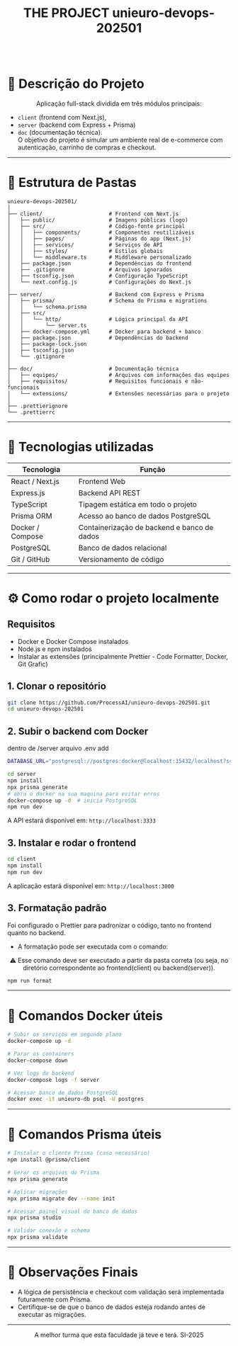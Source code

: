 
<h1 align="center">THE PROJECT unieuro-devops-202501 </h1>
<br>
<br>

# 🔹 Descrição do Projeto

<p align="center">
Aplicação full-stack dividida em três módulos principais: 

- `client` (frontend com Next.js), 
- `server` (backend com Express + Prisma) 
- `doc` (documentação técnica). <br>
O objetivo do projeto é simular um ambiente real de e-commerce com autenticação, carrinho de compras e checkout.</p>

---

# 📁 Estrutura de Pastas

```
unieuro-devops-202501/
│
├── client/                     # Frontend com Next.js
│   ├── public/                 # Imagens públicas (logo)
│   ├── src/                    # Código-fonte principal
│   │   ├── components/         # Componentes reutilizáveis
│   │   ├── pages/              # Páginas do app (Next.js)
│   │   ├── services/           # Serviços de API
│   │   ├── styles/             # Estilos globais
│   │   └── middleware.ts       # Middleware personalizado
│   ├── package.json            # Dependências do frontend
│   ├── .gitignore              # Arquivos ignorados
│   ├── tsconfig.json           # Configuração TypeScript
│   └── next.config.js          # Configurações do Next.js
│
├── server/                     # Backend com Express e Prisma
│   ├── prisma/                 # Schema do Prisma e migrations
│   │   └── schema.prisma
│   ├── src/
│   │   └── http/               # Lógica principal da API
│   │       └── server.ts
│   ├── docker-compose.yml      # Docker para backend + banco
│   ├── package.json            # Dependências do backend
│   ├── package-lock.json
│   ├── tsconfig.json
│   └── .gitignore
│
├── doc/                        # Documentação técnica
│   ├── equipes/                # Arquivos com informações das equipes
│   ├── requisitos/             # Requisitos funcionais e não-funcionais
│   └── extensions/             # Extensões necessárias para o projeto
│
├── .prettierignore
└── .prettierrc
```

---

# 🧠 Tecnologias utilizadas

| Tecnologia       | Função                                        |
|------------------|-----------------------------------------------|
| React / Next.js  | Frontend Web                                  |
| Express.js       | Backend API REST                              |
| TypeScript       | Tipagem estática em todo o projeto            |
| Prisma ORM       | Acesso ao banco de dados PostgreSQL           |
| Docker / Compose | Containerização de backend e banco de dados   |
| PostgreSQL       | Banco de dados relacional                     |
| Git / GitHub     | Versionamento de código                       |

---



# ⚙️ Como rodar o projeto localmente

## Requisitos
- Docker e Docker Compose instalados
- Node.js e npm instalados
- Instalar as extensões (principalmente  Prettier - Code Formatter, Docker, Git Grafic)

## 1. Clonar o repositório

```bash
git clone https://github.com/ProcessAI/unieuro-devops-202501.git
cd unieuro-devops-202501
```

## 2. Subir o backend com Docker

dentro de /server arquivo .env add 
```bash 
DATABASE_URL="postgresql://postgres:docker@localhost:15432/localhost?schema=public"
```

```bash
cd server
npm install
npx prisma generate
# abra o docker na sua maquina para evitar erros
docker-compose up -d  # inicia PostgreSQL
npm run dev
```

A API estará disponível em: `http://localhost:3333`

## 3. Instalar e rodar o frontend

```bash
cd client
npm install
npm run dev
```

A aplicação estará disponível em: `http://localhost:3000`

## 3. Formatação padrão

Foi configurado o Prettier para padronizar o código, tanto no frontend quanto no backend. <br>
- A formatação pode ser executada com o comando:
<p align="center">⚠️ Esse comando deve ser executado a partir da pasta correta (ou seja, no diretório correspondente ao frontend(client) ou backend(server)).</p>

```bash
npm run format
```

---

# 🐳 Comandos Docker úteis

```bash
# Subir os serviços em segundo plano
docker-compose up -d

# Parar os containers
docker-compose down

# Ver logs do backend
docker-compose logs -f server

# Acessar banco de dados PostgreSQL
docker exec -it unieuro-db psql -U postgres
```

---

# 🧬 Comandos Prisma úteis

```bash
# Instalar o cliente Prisma (caso necessário)
npm install @prisma/client

# Gerar os arquivos do Prisma
npx prisma generate

# Aplicar migrações
npx prisma migrate dev --name init

# Acessar painel visual do banco de dados
npx prisma studio

# Validar conexão e schema
npx prisma validate
```

---

# 📝 Observações Finais

- A lógica de persistência e checkout com validação será implementada futuramente com Prisma.
- Certifique-se de que o banco de dados esteja rodando antes de executar as migrações.

---
<p align="center">
A melhor turma que esta faculdade já teve e terá. SI-2025</p>